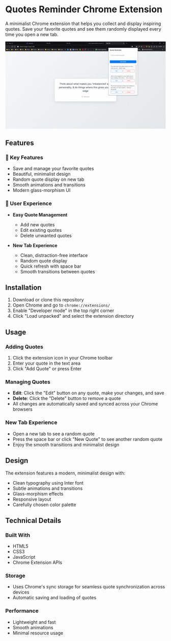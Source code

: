 # Quotes Reminder Chrome Extension

A minimalist Chrome extension that helps you collect and display inspiring quotes. Save your favorite quotes and see them randomly displayed every time you open a new tab.

<img src="https://raw.githubusercontent.com/victor-explore/Quote-reminder-Chrome-extension/refs/heads/main/preview.PNG" alt="Extension Preview">

## Features

### 🎯 Key Features
- Save and manage your favorite quotes
- Beautiful, minimalist design
- Random quote display on new tab
- Smooth animations and transitions
- Modern glass-morphism UI

### 💫 User Experience
- **Easy Quote Management**
  - Add new quotes
  - Edit existing quotes
  - Delete unwanted quotes
  

- **New Tab Experience**
  - Clean, distraction-free interface
  - Random quote display
  - Quick refresh with space bar
  - Smooth transitions between quotes
  

## Installation

1. Download or clone this repository
2. Open Chrome and go to `chrome://extensions/`
3. Enable "Developer mode" in the top right corner
4. Click "Load unpacked" and select the extension directory


## Usage

### Adding Quotes
1. Click the extension icon in your Chrome toolbar
2. Enter your quote in the text area
3. Click "Add Quote" or press Enter


### Managing Quotes
- **Edit**: Click the "Edit" button on any quote, make your changes, and save
- **Delete**: Click the "Delete" button to remove a quote
- All changes are automatically saved and synced across your Chrome browsers

### New Tab Experience
- Open a new tab to see a random quote
- Press the space bar or click "New Quote" to see another random quote
- Enjoy the smooth transitions and minimalist design

## Design

The extension features a modern, minimalist design with:
- Clean typography using Inter font
- Subtle animations and transitions
- Glass-morphism effects
- Responsive layout
- Carefully chosen color palette


## Technical Details

### Built With
- HTML5
- CSS3
- JavaScript
- Chrome Extension APIs

### Storage
- Uses Chrome's sync storage for seamless quote synchronization across devices
- Automatic saving and loading of quotes

### Performance
- Lightweight and fast
- Smooth animations
- Minimal resource usage
